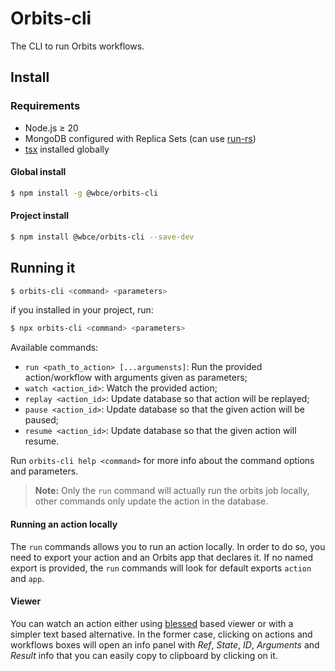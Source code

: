 # Orbits-cli

The CLI to run Orbits workflows.

## Install

### Requirements

- Node.js ≥ 20
- MongoDB configured with Replica Sets (can use [run-rs](https://github.com/vkarpov15/run-rs))
- [tsx](https://github.com/privatenumber/tsx) installed globally

#### Global install

```sh
$ npm install -g @wbce/orbits-cli
```

#### Project install

```sh
$ npm install @wbce/orbits-cli --save-dev
```

## Running it

```sh
$ orbits-cli <command> <parameters>
```

if you installed in your project, run:

```sh
$ npx orbits-cli <command> <parameters>
```

Available commands:

- `run <path_to_action> [...argumensts]`: Run the provided action/workflow with arguments given as parameters;
- `watch <action_id>`: Watch the provided action;
- `replay <action_id>`: Update database so that action will be replayed;
- `pause <action_id>`: Update database so that the given action will be paused;
- `resume <action_id>`: Update database so that the given action will resume.

Run `orbits-cli help <command>` for more info about the command options and parameters.

> **Note:** Only the `run` command will actually run the orbits job locally, other commands only update the action in the database.

#### Running an action locally

The `run` commands allows you to run an action locally. In order to do so, you need to export your action and an Orbits app that declares it. If no named export is provided, the `run` commands will look for default exports `action` and `app`.

#### Viewer

You can watch an action either using [blessed](https://github.com/chjj/blessed) based viewer or with a simpler text based alternative. In the former case, clicking on actions and workflows boxes will open an info panel with _Ref_, _State_, _ID_, _Arguments_ and _Result_ info that you can easily copy to clipboard by clicking on it.
